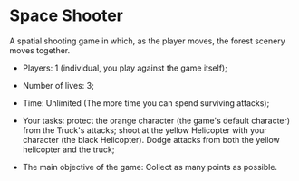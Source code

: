 # Space Shooter

A spatial shooting game in which, as the player moves, the forest scenery moves together. 

- Players: 1 (individual, you play against the game itself);

- Number of lives: 3;

- Time: Unlimited (The more time you can spend surviving attacks);

- Your tasks: protect the orange character (the game's default character) from the Truck's attacks; shoot at the yellow Helicopter with your character (the black Helicopter). Dodge attacks from both the yellow helicopter and the truck;

- The main objective of the game: Collect as many points as possible.

